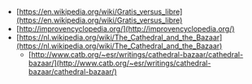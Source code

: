 - [https://en.wikipedia.org/wiki/Gratis_versus_libre](https://en.wikipedia.org/wiki/Gratis_versus_libre)
- [http://improvencyclopedia.org/](http://improvencyclopedia.org/)
- [https://nl.wikipedia.org/wiki/The_Cathedral_and_the_Bazaar](https://nl.wikipedia.org/wiki/The_Cathedral_and_the_Bazaar)
    - [http://www.catb.org/~esr/writings/cathedral-bazaar/cathedral-bazaar/](http://www.catb.org/~esr/writings/cathedral-bazaar/cathedral-bazaar/)
